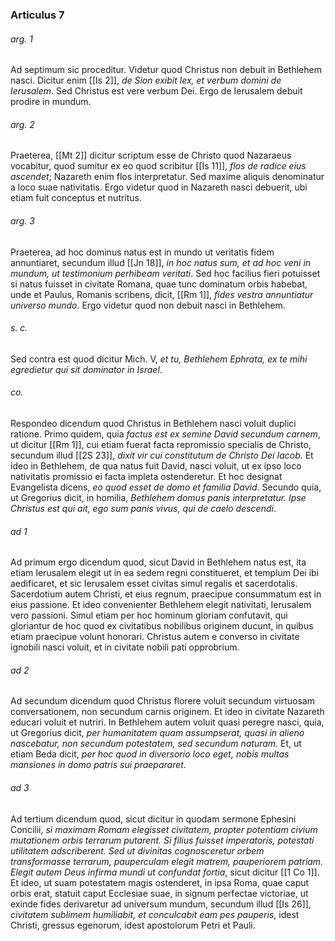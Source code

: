 ### Articulus 7

###### arg. 1
Ad septimum sic proceditur. Videtur quod Christus non debuit in Bethlehem nasci. Dicitur enim [[Is 2]], *de Sion exibit lex, et verbum domini de Ierusalem*. Sed Christus est vere verbum Dei. Ergo de Ierusalem debuit prodire in mundum.

###### arg. 2
Praeterea, [[Mt 2]] dicitur scriptum esse de Christo quod Nazaraeus vocabitur, quod sumitur ex eo quod scribitur [[Is 11]], *flos de radice eius ascendet*; Nazareth enim flos interpretatur. Sed maxime aliquis denominatur a loco suae nativitatis. Ergo videtur quod in Nazareth nasci debuerit, ubi etiam fuit conceptus et nutritus.

###### arg. 3
Praeterea, ad hoc dominus natus est in mundo ut veritatis fidem annuntiaret, secundum illud [[Jn 18]], *in hoc natus sum, et ad hoc veni in mundum, ut testimonium perhibeam veritati*. Sed hoc facilius fieri potuisset si natus fuisset in civitate Romana, quae tunc dominatum orbis habebat, unde et Paulus, Romanis scribens, dicit, [[Rm 1]], *fides vestra annuntiatur universo mundo*. Ergo videtur quod non debuit nasci in Bethlehem.

###### s. c.
Sed contra est quod dicitur Mich. V, *et tu, Bethlehem Ephrata, ex te mihi egredietur qui sit dominator in Israel*.

###### co.
Respondeo dicendum quod Christus in Bethlehem nasci voluit duplici ratione. Primo quidem, quia *factus est ex semine David secundum carnem*, ut dicitur [[Rm 1]], cui etiam fuerat facta repromissio specialis de Christo, secundum illud [[2S 23]], *dixit vir cui constitutum de Christo Dei Iacob*. Et ideo in Bethlehem, de qua natus fuit David, nasci voluit, ut ex ipso loco nativitatis promissio ei facta impleta ostenderetur. Et hoc designat Evangelista dicens, *eo quod esset de domo et familia David*. Secundo quia, ut Gregorius dicit, in homilia, *Bethlehem domus panis interpretatur. Ipse Christus est qui ait, ego sum panis vivus, qui de caelo descendi*.

###### ad 1
Ad primum ergo dicendum quod, sicut David in Bethlehem natus est, ita etiam Ierusalem elegit ut in ea sedem regni constitueret, et templum Dei ibi aedificaret, et sic Ierusalem esset civitas simul regalis et sacerdotalis. Sacerdotium autem Christi, et eius regnum, praecipue consummatum est in eius passione. Et ideo convenienter Bethlehem elegit nativitati, Ierusalem vero passioni. Simul etiam per hoc hominum gloriam confutavit, qui gloriantur de hoc quod ex civitatibus nobilibus originem ducunt, in quibus etiam praecipue volunt honorari. Christus autem e converso in civitate ignobili nasci voluit, et in civitate nobili pati opprobrium.

###### ad 2
Ad secundum dicendum quod Christus florere voluit secundum virtuosam conversationem, non secundum carnis originem. Et ideo in civitate Nazareth educari voluit et nutriri. In Bethlehem autem voluit quasi peregre nasci, quia, ut Gregorius dicit, *per humanitatem quam assumpserat, quasi in alieno nascebatur, non secundum potestatem, sed secundum naturam*. Et, ut etiam Beda dicit, *per hoc quod in diversorio loco eget, nobis multas mansiones in domo patris sui praepararet*.

###### ad 3
Ad tertium dicendum quod, sicut dicitur in quodam sermone Ephesini Concilii, *si maximam Romam elegisset civitatem, propter potentiam civium mutationem orbis terrarum putarent. Si filius fuisset imperatoris, potestati utilitatem adscriberent. Sed ut divinitas cognosceretur orbem transformasse terrarum, pauperculam elegit matrem, pauperiorem patriam. Elegit autem Deus infirma mundi ut confundat fortia*, sicut dicitur [[1 Co 1]]. Et ideo, ut suam potestatem magis ostenderet, in ipsa Roma, quae caput orbis erat, statuit caput Ecclesiae suae, in signum perfectae victoriae, ut exinde fides derivaretur ad universum mundum, secundum illud [[Is 26]], *civitatem sublimem humiliabit, et conculcabit eam pes pauperis*, idest Christi, gressus egenorum, idest apostolorum Petri et Pauli.

